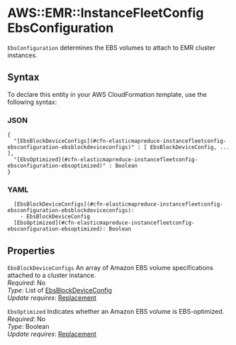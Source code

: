 # AWS::EMR::InstanceFleetConfig EbsConfiguration<a name="aws-properties-elasticmapreduce-instancefleetconfig-ebsconfiguration"></a>

`EbsConfiguration` determines the EBS volumes to attach to EMR cluster instances\.

## Syntax<a name="aws-properties-elasticmapreduce-instancefleetconfig-ebsconfiguration-syntax"></a>

To declare this entity in your AWS CloudFormation template, use the following syntax:

### JSON<a name="aws-properties-elasticmapreduce-instancefleetconfig-ebsconfiguration-syntax.json"></a>

```
{
  "[EbsBlockDeviceConfigs](#cfn-elasticmapreduce-instancefleetconfig-ebsconfiguration-ebsblockdeviceconfigs)" : [ EbsBlockDeviceConfig, ... ],
  "[EbsOptimized](#cfn-elasticmapreduce-instancefleetconfig-ebsconfiguration-ebsoptimized)" : Boolean
}
```

### YAML<a name="aws-properties-elasticmapreduce-instancefleetconfig-ebsconfiguration-syntax.yaml"></a>

```
  [EbsBlockDeviceConfigs](#cfn-elasticmapreduce-instancefleetconfig-ebsconfiguration-ebsblockdeviceconfigs):
    - EbsBlockDeviceConfig
  [EbsOptimized](#cfn-elasticmapreduce-instancefleetconfig-ebsconfiguration-ebsoptimized): Boolean
```

## Properties<a name="aws-properties-elasticmapreduce-instancefleetconfig-ebsconfiguration-properties"></a>

`EbsBlockDeviceConfigs` <a name="cfn-elasticmapreduce-instancefleetconfig-ebsconfiguration-ebsblockdeviceconfigs"></a>
An array of Amazon EBS volume specifications attached to a cluster instance\.  
_Required_: No  
_Type_: List of [EbsBlockDeviceConfig](aws-properties-elasticmapreduce-instancefleetconfig-ebsblockdeviceconfig.md)  
_Update requires_: [Replacement](https://docs.aws.amazon.com/AWSCloudFormation/latest/UserGuide/using-cfn-updating-stacks-update-behaviors.html#update-replacement)

`EbsOptimized` <a name="cfn-elasticmapreduce-instancefleetconfig-ebsconfiguration-ebsoptimized"></a>
Indicates whether an Amazon EBS volume is EBS\-optimized\.  
_Required_: No  
_Type_: Boolean  
_Update requires_: [Replacement](https://docs.aws.amazon.com/AWSCloudFormation/latest/UserGuide/using-cfn-updating-stacks-update-behaviors.html#update-replacement)
